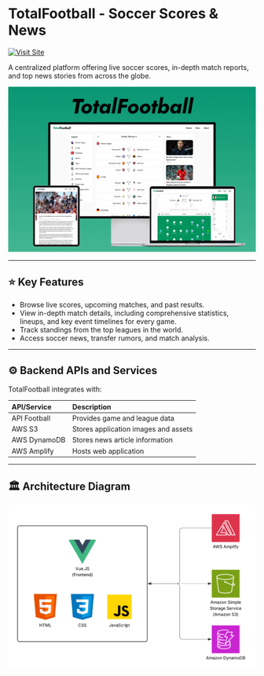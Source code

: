# TotalFootball - Soccer Scores & News
[![Visit Site](https://img.shields.io/badge/Visit_Site-00935c?style=for-the-badge&logo=vuedotjs&logoColor=white)](https://www.totalfootball.owenevey.com)

A centralized platform offering live soccer scores, in-depth match reports, and top news stories from across the globe.

![websitePreview](https://raw.githubusercontent.com/owenevey/owenevey/refs/heads/main/assets/totalFootballPreview.jpg)

---

## ⭐️ Key Features

- Browse live scores, upcoming matches, and past results.
- View in-depth match details, including comprehensive statistics, lineups, and key event timelines for every game.
- Track standings from the top leagues in the world.
- Access soccer news, transfer rumors, and match analysis.

---

## ⚙️ Backend APIs and Services

TotalFootball integrates with:

| API/Service       | Description                                                                                             |
| :---------------- | :------------------------------------------------------------------------------------------------------ |
| API Football      | Provides game and league data                                                                           |
| AWS S3            | Stores application images and assets                                                                    |
| AWS DynamoDB      | Stores news article information                                                                         |
| AWS Amplify       | Hosts web application                                                                                   |


---

## 🏛️ Architecture Diagram
![AppPreview](https://raw.githubusercontent.com/owenevey/owenevey/refs/heads/main/assets/totalFootballArch.png)
